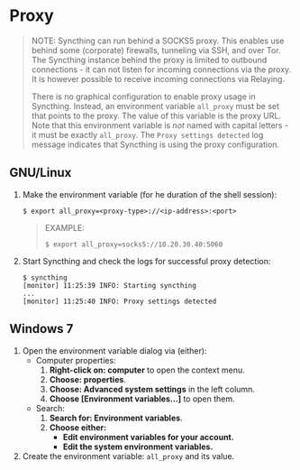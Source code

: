 # Proxy

> NOTE: Syncthing can run behind a SOCKS5 proxy. This enables use behind some (corporate) firewalls, tunneling via SSH, and over Tor. The Syncthing instance behind the proxy is limited to outbound connections - it can not listen for incoming connections via the proxy. It is however possible to receive incoming connections via Relaying.
>
> There is no graphical configuration to enable proxy usage in Syncthing. Instead, an environment variable `all_proxy` must be set that points to the proxy. The value of this variable is the proxy URL. Note that this environment variable is _not_ named with capital letters - it must be exactly `all_proxy`. The `Proxy settings detected` log message indicates that Syncthing is using the proxy configuration.

## GNU/Linux

1. Make the environment variable (for he duration of the shell session):

	```
	$ export all_proxy=<proxy-type>://<ip-address>:<port>
	```
	>	EXAMPLE:
	>	```
	>	$ export all_proxy=socks5://10.20.30.40:5060
	>	```

2. Start Syncthing and check the logs for successful proxy detection:

	```
	$ syncthing
	[monitor] 11:25:39 INFO: Starting syncthing
	...
	[monitor] 11:25:40 INFO: Proxy settings detected
	```


## Windows 7

1. Open the environment variable dialog via (either):
	- Computer properties:
	    1. **Right-click on: computer** to open the context menu.
		2. **Choose: properties**.
	    2. **Choose: Advanced system settings** in the left column.
	    3. **Choose [Environment variables...]** to open them.
	- Search:
	    1. **Search for: Environment variables**.
	    2. **Choose either:**
			- **Edit environment variables for your account.**
	      	- **Edit the system environment variables.**
2. Create the environment variable: `all_proxy` and its value.


<!-- NGREP ONELINERS

>>> Syncthing proxy environment variable: $ export all_proxy=<proxy-type>://<ip-address>:<port>

-->
